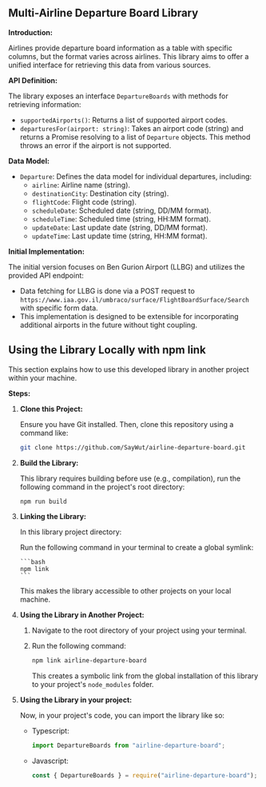 ## Multi-Airline Departure Board Library

**Introduction:**

Airlines provide departure board information as a table with specific columns, but the format varies across airlines. This library aims to offer a unified interface for retrieving this data from various sources.

**API Definition:**

The library exposes an interface `DepartureBoards` with methods for retrieving information:

- `supportedAirports()`: Returns a list of supported airport codes.
- `departuresFor(airport: string)`: Takes an airport code (string) and returns a Promise resolving to a list of `Departure` objects. This method throws an error if the airport is not supported.

**Data Model:**

- `Departure`: Defines the data model for individual departures, including:
  - `airline`: Airline name (string).
  - `destinationCity`: Destination city (string).
  - `flightCode`: Flight code (string).
  - `scheduleDate`: Scheduled date (string, DD/MM format).
  - `scheduleTime`: Scheduled time (string, HH:MM format).
  - `updateDate`: Last update date (string, DD/MM format).
  - `updateTime`: Last update time (string, HH:MM format).

**Initial Implementation:**

The initial version focuses on Ben Gurion Airport (LLBG) and utilizes the provided API endpoint:

- Data fetching for LLBG is done via a POST request to `https://www.iaa.gov.il/umbraco/surface/FlightBoardSurface/Search` with specific form data.
- This implementation is designed to be extensible for incorporating additional airports in the future without tight coupling.

## Using the Library Locally with npm link

This section explains how to use this developed library in another project within your machine.

**Steps:**

1.  **Clone this Project:**

    Ensure you have Git installed. Then, clone this repository using a command like:

    ```bash
    git clone https://github.com/SayWut/airline-departure-board.git
    ```

2.  **Build the Library:**

    This library requires building before use (e.g., compilation), run the following command in the project's root directory:

    ```bash
    npm run build
    ```

3.  **Linking the Library:**

    In this library project directory:

    Run the following command in your terminal to create a global symlink:

        ```bash
        npm link
        ```

    This makes the library accessible to other projects on your local machine.

4.  **Using the Library in Another Project:**

    1. Navigate to the root directory of your project using your terminal.
    2. Run the following command:

       ```bash
       npm link airline-departure-board
       ```

       This creates a symbolic link from the global installation of this library to your project's `node_modules` folder.

5.  **Using the Library in your project:**

    Now, in your project's code, you can import the library like so:

    - Typescript:

      ```typescript
      import DepartureBoards from "airline-departure-board";
      ```

    - Javascript:

      ```typescript
      const { DepartureBoards } = require("airline-departure-board");
      ```
